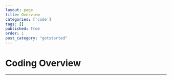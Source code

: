 ```yaml
---
layout: page
title: Overview
categories: ['code']
tags: []
published: True
order: 1
post_category: "getstarted"
---
```


# Coding Overview
- - - 